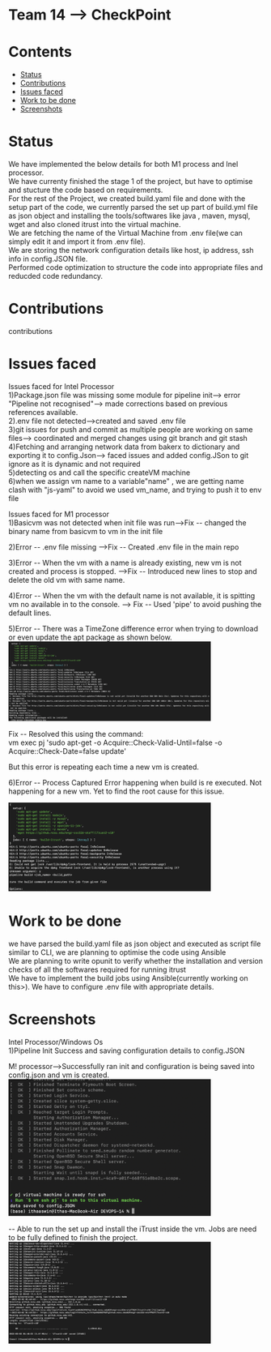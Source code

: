Team 14  --> CheckPoint
================

# Contents

- [Status](#status)
- [Contributions](#Contributions)
- [Issues faced](#Issues-faced) 
- [Work to be done](#Work-to-be-done)
- [Screenshots](#Screenshots) 

# Status
We have implemented the below details for both M1 process and Inel processor.</br>
 We have currenty finished the stage 1 of the project, but have to optimise and stucture the code based on requirements.</br>
 For the rest of the Project, we created build.yaml file and done with the setup part of the code, we currently parsed the set up part of build.yml file as json object and installing the tools/softwares like java , maven, mysql, wget and also cloned itrust into the virtual machine.</br>
We are fetching the name of the Virtual Machine from .env file(we can simply edit it and import it from .env file).</br>
We are storing the network configuration details like host, ip address, ssh info in config.JSON file.</br>
Performed code optimization to structure the code into appropriate files and reducded code redundancy.

 
# Contributions

contributions

# Issues faced


Issues faced for Intel Processor</br>
1)Package.json file was missing some module for pipeline init--> error "Pipeline not recognised"--> made corrections based on previous references available.</br>
2).env file not detected-->created and saved .env file</br>
3)git issues for push and commit as multiple people are working on same files--> coordinated and merged changes using git branch and git stash</br>
4)Fetching and arranging network data from bakerx to dictionary and exporting it to config.Json--> faced issues and added config.JSon to git ignore as it is dynamic and not required</br>
5)detecting os and call the specific createVM machine </br>
6)when we assign vm name to a variable"name" , we are getting name clash with "js-yaml" to avoid we used vm_name, and trying to push it to env file</br>

Issues faced for M1 processor</br>
1)Basicvm was not detected when init file was run-->Fix -- changed the binary name from basicvm to vm in the init file</br>

2)Error -- .env file missing -->Fix -- Created .env file in the main repo</br>

3)Error -- When the vm with a name is already existing, new vm is not created and process is stopped. -->Fix -- Introduced new lines to stop and delete the old vm with same name.</br>

4)Error -- When the vm with the default name is not available, it is spitting vm no available in to the console. --> Fix -- Used 'pipe' to avoid pushing the default lines.</br>

5)Error -- There was a TimeZone difference error when trying to download or even update the apt package as shown below.</br>
<img src="/Pictures/Errors/TimeZone.png" width="400" >

Fix -- Resolved this using the command:</br>
vm exec pj 'sudo apt-get -o Acquire::Check-Valid-Until=false -o Acquire::Check-Date=false update'</br>

But this error is repeating each time a new vm is created.</br>

6)Error -- Process Captured Error happening when build is re executed. Not happening for a new vm. Yet to find the root cause for this issue.

<img src="/Pictures/Errors/Process%20Captured%20Error.png" width="400">



# Work to be done
 we have parsed the build.yaml file as json object and executed as script file similar to CLI, we are planning to optimise the code using Ansible</br>
 We are planning to write opunit to verify whether the installation and version checks of all the softwares required for running itrust</br>
 We have to implement the build jobs using Ansible(currently working on this>).
 We have to configure .env file with appropriate details.

# Screenshots
Intel Processor/Windows Os</br>
1)Pipeline Init Success and saving configuration details to config.JSON



M! processor-->Successfully ran init and configuration is being saved into config.json and vm is created.
<img src="/Pictures/Success/init.png" width="400">

-- Able to run the set up and install the iTrust inside the vm. Jobs are need to be fully defined to finish the project.
<img src="/Pictures/Success/iTrustInstalled.png" width="400">









